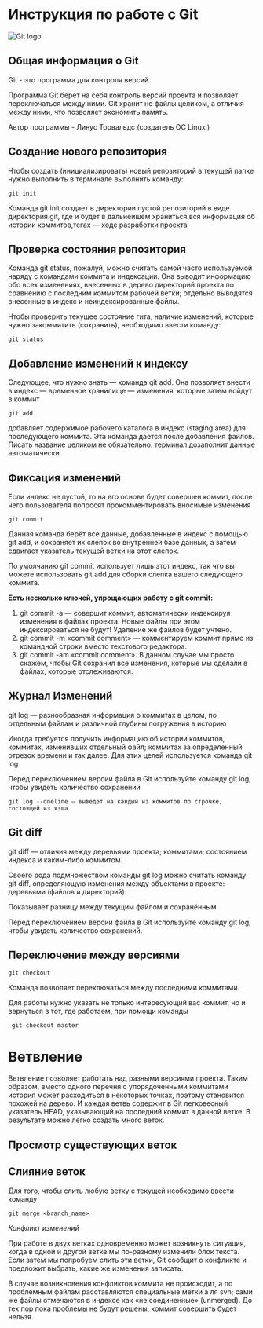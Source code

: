 # **Инструкция по работе с Git**

![Git logo](Logo.jpeg)

## **Общая информация о Git**

Git - это программа для контроля версий. 

Программа Git  берет на себя контроль версий проекта и позволяет переключаться между ними. Git хранит не файлы целиком, а отличия между ними, что позволяет экономить память. 

Автор программы  - Линус Торвальдс (создатель ОС Linux.)


## **Создание нового репозитория**

Чтобы создать (инициализировать) новый репозиторий в текущей папке нужно выполнить в терминале выполнить команду: 

    git init

Команда git init создает в директории пустой репозиторий в виде директория.git, где и будет в дальнейшем храниться вся информация об истории коммитов,тегах — ходе разработки проекта

## **Проверка состояния репозитория**

Команда git status, пожалуй, можно считать самой часто используемой наряду с командами коммита и индексации. Она выводит информацию обо всех изменениях, внесенных в дерево директорий проекта по сравнению с последним коммитом рабочей
ветки; отдельно выводятся внесенные в индекс и неиндексированные
файлы.

Чтобы проверить текущее состояние гита, наличие изменений, которые нужно закоммитить (сохранить), необходимо ввести команду:

    git status


## **Добавление изменений к индексу**

Следующее, что нужно знать — команда git add. Она позволяет внести в индекс — временное хранилище — изменения, которые затем войдут в коммит

    git add 
добавляет содержимое рабочего каталога 
в индекс (staging area) для последующего коммита. Эта команда дается после добавления 
файлов. Писать название целиком не обязательно: терминал дозаполнит данные автоматически.

## **Фиксация изменений**

Если индекс не пустой, то на его основе будет совершен коммит, после чего пользователя попросят прокомментировать вносимые изменения
    
    git commit

Данная команда  берёт все данные, добавленные в индекс с помощью git add, и сохраняет их слепок во внутренней базе данных, а затем сдвигает указатель текущей ветки на этот слепок.

По умолчанию git commit использует лишь этот индекс, так что вы можете использовать git add для сборки слепка вашего следующего коммита.

**Есть несколько ключей, упрощающих работу с git commit:**

1. git commit -a — совершит коммит, автоматически индексируя изменения в файлах
проекта. Новые файлы при этом индексироваться не будут! Удаление же файлов
будет учтено.
2. git commit -m «commit comment» — комментируем коммит прямо из командной строки
вместо текстового редактора.
3. git commit -am «commit comment». В данном случае мы просто скажем, чтобы Git сохранил все изменения, которые мы сделали в файлах, которые отслеживаются.

## **Журнал Изменений**

git log — разнообразная информация о коммитах в целом, по отдельным файлам и различной глубины погружения в историю

Иногда требуется получить информацию об истории коммитов, коммитах, изменивших
отдельный файл; коммитах за определенный отрезок времени и так далее. Для этих
целей используется команда git log

Перед переключением версии файла в Git 
используйте команду git log, чтобы увидеть 
количество сохранений
    
    git log --oneline — выведет на каждый из коммитов по строчке, состоящей из хэша

## **Git diff**

git diff — отличия между деревьями проекта; коммитами; состоянием индекса и каким-либо коммитом.

Своего рода подмножеством команды git log можно считать команду git diff,
определяющую изменения между объектами в проекте: деревьями (файлов и
директорий):

Показывает разницу между текущим файлом 
и сохранённым

Перед переключением версии файла в Git 
используйте команду git log, чтобы увидеть 
количество сохранений.

## **Переключение между версиями**

    git checkout

Команда  позволяет переключаться между последними коммитами.

Для работы нужно указать не только  интересующий вас коммит, но и вернуться  в тот, где работаем, при помощи команды  
    
     git checkout master

# **Ветвление**

Ветвление позволяет работать над разными версиями проекта. Таким образом, вместо одного перечня с упорядоченными коммитами история может расходиться в некоторых точках, поэтому становится похожей на дерево. И каждая ветвь содержит в Git легковесный указатель HEAD, указывающий на последний коммит в данной ветке. В результате можно легко создать много веток.

## **Просмотр существующих веток**

## **Слияние веток**

Для того, чтобы слить любую ветку с текущей необходимо ввести команду

    git merge <branch_name>

*Конфликт изменений*

При работе в двух ветках одновременно может  возникнуть ситуация, когда в одной и другой ветке мы по-разному изменили блок текста. 
Если затем мы попробуем слить эти ветки, Git сообщит о конфликте и предложит выбрать, какие же изменения записать.

В случае возникновения конфликтов коммита не происходит, а по проблемным файлам расставляются специальные метки а ля svn; сами же файлы отмечаются в индексе как «не соединенные» (unmerged). До тех пор пока проблемы не будут решены, коммит совершить будет нельзя.
